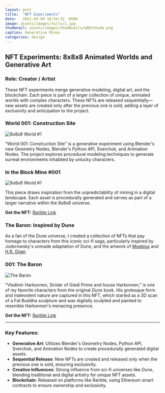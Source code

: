 ```yaml
---
layout: post
title:  "NFT Experiments"
date:   2021-03-09 18:54:32 -0500
image: assets/images/fulls/1.jpg
thumbnail: assets/images/thumbnails/w001thumb.png
caption: Generative Mines
categories: design
---
```


## NFT Experiments: 8x8x8 Animated Worlds and Generative Art

### Role: Creator / Artist

These NFT experiments merge generative modeling, digital art, and the blockchain. Each piece is part of a larger collection of unique, animated worlds with complex characters. These NFTs are released sequentially—new assets are created only after the previous one is sold, adding a layer of exclusivity and anticipation to the project.

### World 001: Construction Site

![8x8x8 World #1](/assets/images/w001.gif)

"World 001: Construction Site" is a generative experiment using Blender's new Geometry Nodes, Blender's Python API, Sverchok, and Animation Nodes. The project explores procedural modeling techniques to generate surreal environments inhabited by unlucky characters. 

### In the Block Mine #001

![8x8x8 World #1](/assets/images/themine4ed.png)

This piece draws inspiration from the unpredictability of mining in a digital landscape. Each asset is procedurally generated and serves as part of a larger narrative within the 8x8x8 universe.

**Get the NFT:** [Rarible Link](https://rarible.com/token/0xd07dc4262bcdbf85190c01c996b4c06a461d2430:386885:0x5d2d11406e2cd45bfcd44cb2051708b51a00923f)

### The Baron: Inspired by Dune

As a fan of the Dune universe, I created a collection of NFTs that pay homage to characters from this iconic sci-fi saga, particularly inspired by Jodorowsky's unmade adaptation of Dune, and the artwork of [Moebius](https://www.heavymetal.com/news/moebius-concept-art-jodorowsky-dune-characters/) and [H.R. Giger](https://www.duneinfo.com/unseen/hr-giger).

### 001: The Baron

![The Baron](/assets/images/lordvlad.gif)

"Vladimir Harkonnen, Siridar of Giedi Prime and house Harkonnen," is one of my favorite characters from the original *Dune* book. His grotesque form and malevolent nature are captured in this NFT, which started as a 3D scan of a Fat Buddha sculpture and was digitally sculpted and painted to resemble Harkonnen's menacing presence.

**Get the NFT:** [Rarible Link](https://rarible.com/token/0xd07dc4262bcdbf85190c01c996b4c06a461d2430:397940:0x5d2d11406e2cd45bfcd44cb2051708b51a00923fm)

---

### Key Features:
- **Generative Art**: Utilizes Blender's Geometry Nodes, Python API, Sverchok, and Animation Nodes to create procedurally generated digital assets.
- **Sequential Release**: New NFTs are created and released only when the previous one is sold, ensuring exclusivity.
- **Creative Influences**: Strong influence from sci-fi universes like *Dune*, blending traditional and digital artistry for unique NFT assets.
- **Blockchain**: Released on platforms like Rarible, using Ethereum smart contracts to ensure ownership and exclusivity.

